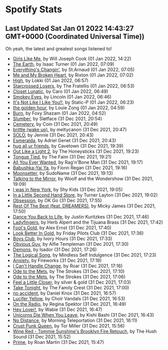 
# Spotify Stats
## Last Updated Sat Jan 01 2022 14:43:27 GMT+0000 (Coordinated Universal Time))

Oh yeah, the latest and greatest songs listened to!

- [Girls Like Me](https://www.last.fm/music/Will+Joseph+Cook/_/Girls+Like+Me), by Will Joseph Cook (01 Jan 2022, 14:22)
- [The Earth](https://www.last.fm/music/Isaac+Turner/_/The+Earth), by Isaac Turner (01 Jan 2022, 07:09)
- [Everything's Changin'](https://www.last.fm/music/St.Arnaud/_/Everything%27s+Changin%27), by St.Arnaud (01 Jan 2022, 07:05)
- [Me and My Broken Heart](https://www.last.fm/music/Rixton/_/Me+and+My+Broken+Heart), by Rixton (01 Jan 2022, 07:02)
- [High](https://www.last.fm/music/Lokki/_/High), by Lokki (01 Jan 2022, 06:57)
- [Starcrossed Losers](https://www.last.fm/music/The+Fratellis/_/Starcrossed+Losers), by The Fratellis (01 Jan 2022, 06:53)
- [Closet Lunatic](https://www.last.fm/music/Caro/_/Closet+Lunatic), by Caro (01 Jan 2022, 06:49)
- [Smokey Eyes](https://www.last.fm/music/Lincoln/_/Smokey+Eyes), by Lincoln (01 Jan 2022, 06:46)
- [It's Not Like I Like You!!](https://www.last.fm/music/Static-P/_/It%27s+Not+Like+I+Like+You!!), by Static-P (01 Jan 2022, 06:23)
- [the golden hour](https://www.last.fm/music/Louie+Zong/_/the+golden+hour), by Louie Zong (01 Jan 2022, 04:59)
- [Burn](https://www.last.fm/music/Foxy+Shazam/_/Burn), by Foxy Shazam (01 Jan 2022, 04:52)
- [Slumber](https://www.last.fm/music/Sl%C3%B8tface/_/Slumber), by Sløtface (31 Dec 2021, 20:54)
- [Cemetery](https://www.last.fm/music/Coin/_/Cemetery), by Coin (31 Dec 2021, 20:49)
- [brittle (wake up)](https://www.last.fm/music/meltycanon/_/brittle+(wake+up)), by meltycanon (31 Dec 2021, 20:47)
- [SOLO](https://www.last.fm/music/Jennie/_/SOLO), by Jennie (31 Dec 2021, 20:43)
- [Esmeralda](https://www.last.fm/music/Adriel+Genet/_/Esmeralda), by Adriel Genet (31 Dec 2021, 20:43)
- [hug all ur friends](https://www.last.fm/music/Cavetown/_/hug+all+ur+friends), by Cavetown (31 Dec 2021, 19:39)
- [Out Like a Light 2](https://www.last.fm/music/The+Honeysticks/_/Out+Like+a+Light+2), by The Honeysticks (31 Dec 2021, 19:23)
- [Tongue Tied](https://www.last.fm/music/The+Faim/_/Tongue+Tied), by The Faim (31 Dec 2021, 19:21)
- [All You Ever Wanted](https://www.last.fm/music/Rag%27n%27Bone+Man/_/All+You+Ever+Wanted), by Rag'n'Bone Man (31 Dec 2021, 19:17)
- [Babushka-Yai Ya](https://www.last.fm/music/Fionn+Regan/_/Babushka-Yai+Ya), by Fionn Regan (31 Dec 2021, 19:16)
- [Moonsetter](https://www.last.fm/music/SudoName/_/Moonsetter), by SudoName (31 Dec 2021, 19:13)
- [Talking to the Mirror](https://www.last.fm/music/Woolf+and+the+Wondershow/_/Talking+to+the+Mirror), by Woolf and the Wondershow (31 Dec 2021, 19:09)
- [I was in New York](https://www.last.fm/music/Shy+Kids/_/I+was+in+New+York), by Shy Kids (31 Dec 2021, 19:05)
- [In a Little Second Hand Store](https://www.last.fm/music/Turner+Layton/_/In+a+Little+Second+Hand+Store), by Turner Layton (31 Dec 2021, 19:02)
- [Obsession](https://www.last.fm/music/OK+Go/_/Obsession), by OK Go (31 Dec 2021, 17:55)
- [Rest Of The Best (feat. DREAMERS)](https://www.last.fm/music/Micky+James/_/Rest+Of+The+Best+(feat.+DREAMERS)), by Micky James (31 Dec 2021, 17:50)
- [Dance You Back to Life](https://www.last.fm/music/Justin+Kuritzkes/_/Dance+You+Back+to+Life), by Justin Kuritzkes (31 Dec 2021, 17:46)
- [Ladyfingers](https://www.last.fm/music/Herb+Alpert+and+the+Tijuana+Brass/_/Ladyfingers), by Herb Alpert and the Tijuana Brass (31 Dec 2021, 17:42)
- [Fool's Gold](https://www.last.fm/music/Alex+Ernst/_/Fool%27s+Gold), by Alex Ernst (31 Dec 2021, 17:40)
- [Look Better In Gold](https://www.last.fm/music/Friday+Pilots+Club/_/Look+Better+In+Gold), by Friday Pilots Club (31 Dec 2021, 17:36)
- [Boys Club](https://www.last.fm/music/Ivory+Hours/_/Boys+Club), by Ivory Hours (31 Dec 2021, 17:33)
- [Obvious Guy](https://www.last.fm/music/Alfie+Templeman/_/Obvious+Guy), by Alfie Templeman (31 Dec 2021, 17:30)
- [Demons](https://www.last.fm/music/Isador/_/Demons), by Isador (31 Dec 2021, 17:26)
- [The Logical Song](https://www.last.fm/music/Mindless+Self+Indulgence/_/The+Logical+Song), by Mindless Self Indulgence (31 Dec 2021, 17:23)
- [Anxiety](https://www.last.fm/music/Fireworks/_/Anxiety), by Fireworks (31 Dec 2021, 17:19)
- [I Can't Handle Change](https://www.last.fm/music/Roar/_/I+Can%27t+Handle+Change), by Roar (31 Dec 2021, 17:16)
- [Ode to the Mets](https://www.last.fm/music/The+Strokes/_/Ode+to+the+Mets), by The Strokes (31 Dec 2021, 17:10)
- [Ode to the Mets](https://www.last.fm/music/The+Strokes/_/Ode+to+the+Mets), by The Strokes (31 Dec 2021, 17:06)
- [Feel a Little Closer](https://www.last.fm/music/silver+&+gold/_/Feel+a+Little+Closer), by silver & gold (31 Dec 2021, 17:03)
- [Take Tonight](https://www.last.fm/music/The+Family+Crest/_/Take+Tonight), by The Family Crest (31 Dec 2021, 17:00)
- [no accident](https://www.last.fm/music/Daniel+Knox/_/no+accident), by Daniel Knox (31 Dec 2021, 16:57)
- [Lucifer Yellow](https://www.last.fm/music/Choir+Vandals/_/Lucifer+Yellow), by Choir Vandals (31 Dec 2021, 16:53)
- [On the Radio](https://www.last.fm/music/Regina+Spektor/_/On+the+Radio), by Regina Spektor (31 Dec 2021, 16:49)
- [Hey Lover!](https://www.last.fm/music/Wabie/_/Hey+Lover!), by Wabie (31 Dec 2021, 16:47)
- [Unicorns Die When You Leave](https://www.last.fm/music/Kishi+Bashi/_/Unicorns+Die+When+You+Leave), by Kishi Bashi (31 Dec 2021, 16:43)
- [No Distance](https://www.last.fm/music/Morning+Teleportation/_/No+Distance), by Morning Teleportation (31 Dec 2021, 16:11)
- [Crust Punk Queen](https://www.last.fm/music/Tor+Miller/_/Crust+Punk+Queen), by Tor Miller (31 Dec 2021, 15:56)
- [Wine Red - Tommie Sunshine's Brooklyn Fire Retouch](https://www.last.fm/music/The+Hush+Sound/_/Wine+Red+-+Tommie+Sunshine%27s+Brooklyn+Fire+Retouch), by The Hush Sound (31 Dec 2021, 15:52)
- [Prime](https://www.last.fm/music/Roan+Martin/_/Prime), by Roan Martin (31 Dec 2021, 15:47)
